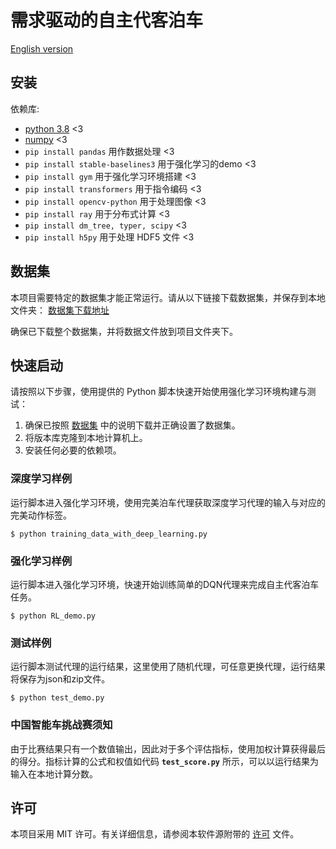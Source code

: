 # 需求驱动的自主代客泊车

[English version](./README.md)

## 安装

依赖库:

- [python 3.8](https://www.python.org/downloads/release/python-3818/) <3
- [numpy](https://numpy.org/install/) <3
- `pip install pandas` 用作数据处理 <3
- `pip install stable-baselines3` 用于强化学习的demo <3
- `pip install gym` 用于强化学习环境搭建 <3
- `pip install transformers` 用于指令编码 <3
- `pip install opencv-python` 用于处理图像 <3
- `pip install ray` 用于分布式计算 <3
- `pip install dm_tree, typer, scipy` <3
- `pip install h5py` 用于处理 HDF5 文件 <3

[//]: # (- `pip install fastapi` for building APIs <3)

[//]: # (- `pip install ray` for parallel and distributed computing <3)

[//]: # (- `pip install requests` for making HTTP requests <3)

[//]: # (- `pip install gradio` for interactive web UIgits <3)

[//]: # (- `pip install uvicorn` for ASGI server <3)

## 数据集

本项目需要特定的数据集才能正常运行。请从以下链接下载数据集，并保存到本地文件夹：
[数据集下载地址](https://doi.org/10.57760/sciencedb.12908)

确保已下载整个数据集，并将数据文件放到项目文件夹下。

## 快速启动

请按照以下步骤，使用提供的 Python 脚本快速开始使用强化学习环境构建与测试：
1. 确保已按照 [数据集](#数据集) 中的说明下载并正确设置了数据集。
2. 将版本库克隆到本地计算机上。 
3. 安装任何必要的依赖项。

### 深度学习样例

运行脚本进入强化学习环境，使用完美泊车代理获取深度学习代理的输入与对应的完美动作标签。
```
$ python training_data_with_deep_learning.py
```

### 强化学习样例

运行脚本进入强化学习环境，快速开始训练简单的DQN代理来完成自主代客泊车任务。
```
$ python RL_demo.py
```

### 测试样例

运行脚本测试代理的运行结果，这里使用了随机代理，可任意更换代理，运行结果将保存为json和zip文件。
```
$ python test_demo.py
```

### 中国智能车挑战赛须知

由于比赛结果只有一个数值输出，因此对于多个评估指标，使用加权计算获得最后的得分。指标计算的公式和权值如代码 **`test_score.py`** 所示，可以以运行结果为输入在本地计算分数。

## 许可

本项目采用 MIT 许可。有关详细信息，请参阅本软件源附带的 [许可](LICENSE) 文件。